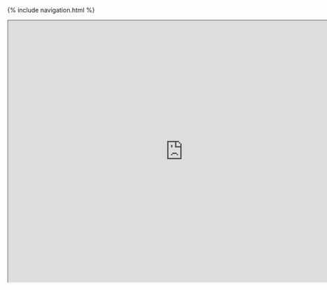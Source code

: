 {% include navigation.html %}

<iframe src="https://replit.com/@DanielLevy3/danlevyrepo-1?embed=true#.replit" width=800 height=600></iframe>
